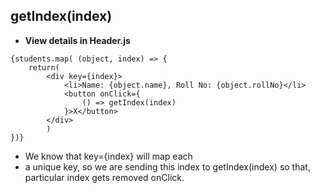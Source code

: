 ## getIndex(index)
- **View details in Header.js**
```
{students.map( (object, index) => {
    return(
        <div key={index}>
            <li>Name: {object.name}, Roll No: {object.rollNo}</li>
            <button onClick={
                () => getIndex(index)
            }>X</button>
        </div>
        )
})}
```
- We know that key={index} will map each <li> a unique key, so we are sending this index to getIndex(index) so that, particular index gets removed onClick.
